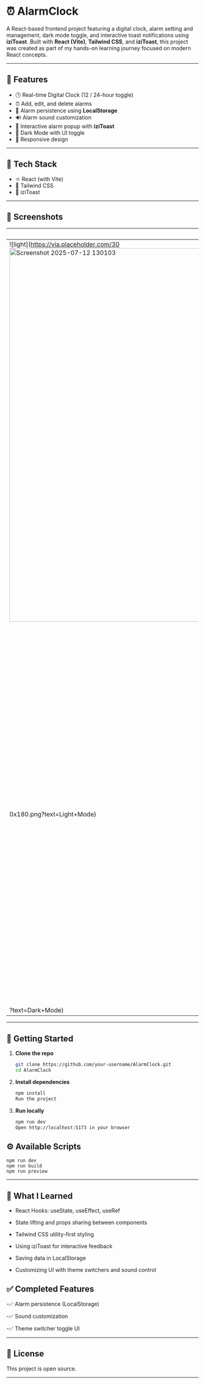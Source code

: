 # ⏰ AlarmClock

A React-based frontend project featuring a digital clock, alarm setting and management, dark mode toggle, and interactive toast notifications using **iziToast**. Built with **React (Vite)**, **Tailwind CSS**, and **iziToast**, this project was created as part of my hands-on learning journey focused on modern React concepts.

---

## 🔮 Features

- 🕒 Real-time Digital Clock (12 / 24-hour toggle)
- ⏰ Add, edit, and delete alarms
- 💾 Alarm persistence using **LocalStorage**
- 🔊 Alarm sound customization
- 📣 Interactive alarm popup with **iziToast**
- 🌙 Dark Mode with UI toggle
- 📱 Responsive design

---

## 🧪 Tech Stack

- ⚛️ React (with Vite)
- 🎨 Tailwind CSS
- 📣 iziToast

---

## 📸 Screenshots

| Light Mode | Dark Mode |
|------------|-----------|
| ![light](https://via.placeholder.com/30<img width="1900" height="976" alt="Screenshot 2025-07-12 130103" src="https://github.com/user-attachments/assets/33159ed3-41a3-43dc-990f-44722eeb6b79" />
0x180.png?text=Light+Mode) | ![dark](https://via.placeholder.com/300x180.png<img width="1892" height="973" alt="Screenshot 2025-07-12 130143" src="https://github.com/user-attachments/assets/39f532ba-efbc-4c3f-a15f-a6e26e7bc9f7" />
?text=Dark+Mode) |


---

## 🚀 Getting Started

1. **Clone the repo**
   ```bash
   git clone https://github.com/your-username/AlarmClock.git
   cd AlarmClock
   ```
2. **Install dependencies**

   ```bash
   npm install
   Run the project
   ```
3. **Run locally**

   ```bash
   npm run dev
   Open http://localhost:5173 in your browser
   ```

## ⚙️ Available Scripts

   ```Command	Description
   npm run dev	
   npm run build	
   npm run preview	
   ```
---
## 🧠 What I Learned

- React Hooks: useState, useEffect, useRef

- State lifting and props sharing between components

- Tailwind CSS utility-first styling

- Using iziToast for interactive feedback

- Saving data in LocalStorage

- Customizing UI with theme switchers and sound control

## ✅ Completed Features

-✅ Alarm persistence (LocalStorage)

-✅ Sound customization

-✅ Theme switcher toggle UI

---
## 📄 License
This project is open source.

---
